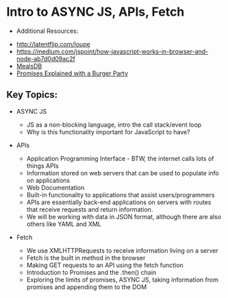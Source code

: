 # Intro to ASYNC JS, APIs, Fetch

* Additional Resources:
 - http://latentflip.com/loupe
 - https://medium.com/jspoint/how-javascript-works-in-browser-and-node-ab7d0d09ac2f
 - [MealsDB](https://www.themealdb.com/api.php)
 - [Promises Explained with a Burger Party](https://fullstackjournal.wordpress.com/2018/07/06/the-promise-js-explained-i-burger-party/)


## Key Topics:

* ASYNC JS
  * JS as a non-blocking language, intro the call stack/event loop
  * Why is this functionality important for JavaScript to have?

* APIs
  * Application Programming Interface - BTW, the internet calls lots of things APIs
  - Information stored on web servers that can be used to populate info on applications
  - Web Documentation
  - Built-in functionality to applications that assist users/programmers
  * APIs are essentially back-end applications on servers with routes that receive requests and return information.
  * We will be working with data in JSON format, although there are also others like YAML and XML

* Fetch
  * We use XMLHTTPRequests to receive information living on a server
  * Fetch is the built in method in the browser
  * Making GET requests to an API using the fetch function
  * Introduction to Promises and the .then() chain
  * Exploring the limits of promises, ASYNC JS, taking information from promises and appending them to the DOM